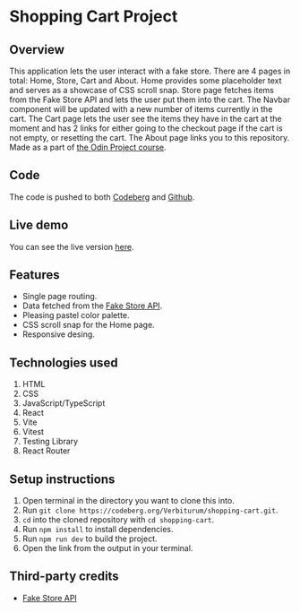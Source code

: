 # Shopping Cart Project

## Overview

This application lets the user interact with a fake store. There are 4 pages in total: Home, Store, Cart and About. Home provides some placeholder text and serves as a showcase of CSS scroll snap. Store page fetches items from the Fake Store API and lets the user put them into the cart. The Navbar component will be updated with a new number of items currently in the cart. The Cart page lets the user see the items they have in the cart at the moment and has 2 links for either going to the checkout page if the cart is not empty, or resetting the cart. The About page links you to this repository. Made as a part of [the Odin Project course](https://www.theodinproject.com/lessons/node-path-react-new-shopping-cart).

## Code

The code is pushed to both [Codeberg](https://codeberg.org/Verbiturum/shopping-cart) and [Github](https://github.com/verbey/shopping-cart).

## Live demo

You can see the live version [here](https://404-store-shopping-cart.netlify.app/store).

## Features

-   Single page routing.
-   Data fetched from the [Fake Store API](https://fakestoreapi.com/).
-   Pleasing pastel color palette.
-   CSS scroll snap for the Home page.
-   Responsive desing.

## Technologies used

1. HTML
2. CSS
3. JavaScript/TypeScript
4. React
5. Vite
6. Vitest
7. Testing Library
8. React Router

## Setup instructions

1. Open terminal in the directory you want to clone this into.
2. Run `git clone https://codeberg.org/Verbiturum/shopping-cart.git`.
3. `cd` into the cloned repository with `cd shopping-cart`.
4. Run `npm install` to install dependencies.
5. Run `npm run dev` to build the project.
6. Open the link from the output in your terminal.

## Third-party credits

-   [Fake Store API](https://fakestoreapi.com/)
